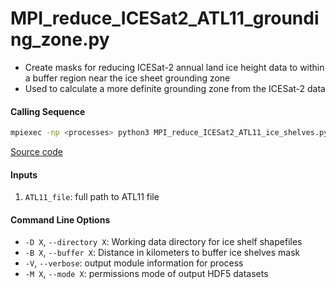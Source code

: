 MPI_reduce_ICESat2_ATL11_grounding_zone.py
==========================================

- Create masks for reducing ICESat-2 annual land ice height data to within a buffer region near the ice sheet grounding zone
- Used to calculate a more definite grounding zone from the ICESat-2 data

#### Calling Sequence
```bash
mpiexec -np <processes> python3 MPI_reduce_ICESat2_ATL11_ice_shelves.py <path_to_ATL11_file>
```
[Source code](https://github.com/tsutterley/Grounding-Zones/blob/main/scripts/MPI_reduce_ICESat2_ATL11_grounding_zone.py)

#### Inputs
1. `ATL11_file`: full path to ATL11 file

#### Command Line Options
- `-D X`, `--directory X`: Working data directory for ice shelf shapefiles
- `-B X`, `--buffer X`: Distance in kilometers to buffer ice shelves mask
- `-V`, `--verbose`: output module information for process
- `-M X`, `--mode X`: permissions mode of output HDF5 datasets
